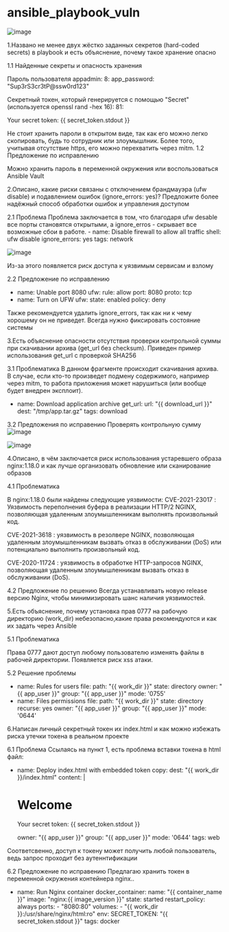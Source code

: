 # ansible_playbook_vuln

![image](https://github.com/user-attachments/assets/be124bf2-47ad-4377-907b-faffa3472764)


1.Названо не менее двух жёстко заданных секретов (hard-coded secrets) в playbook и есть объяснение, почему такое хранение опасно

1.1 Найденные секреты и опасность хранения

Пароль пользователя appadmin:
8: app_password: "Sup3rS3cr3tP@ssw0rd123"

Секретный токен, который генерируется с помощью "Secret" (используется openssl rand -hex 16):
81: <p>Your secret token: {{ secret_token.stdout }}</p>

Не стоит хранить пароли в открытом виде, так как его можно легко скопировать, будь то сотрудник или злоумышлник. Более того, учитывая отсутствие https, его можно перехватить через mitm.
1.2 Предложение по исправлению

Можно хранить пароль в переменной окружения или воспользоваться Ansible Vault

2.Описано, какие риски связаны с отключением брандмауэра (ufw disable) и подавлением ошибок (ignore_errors: yes)? Предложите более надёжный способ обработки ошибок и управления доступом

2.1 Проблема
Проблема заключается в том, что благодаря ufw desable все порты становятся открытыми, а ignore_erros - скрывает все возможные сбои в работе.
    - name: Disable firewall to allow all traffic
      shell: ufw disable
      ignore_errors: yes
      tags: network

![image](https://github.com/user-attachments/assets/d9d25f22-593c-4ce9-a3bc-7d7b3fa10c8f)

Из-за этого появляется риск доступа к уязвимым сервисам и взлому

2.2 Предложение по исправлению
- name: Unable port 8080
  ufw:
    rule: allow
    port: 8080
    proto: tcp
- name: Turn on UFW
  ufw:
    state: enabled
    policy: deny

Также рекомендуется удалить ignore_errors, так как ни к чему хорошему он не приведет. Всегда нужно фиксировать состояние системы

3.Есть объяснение опасности отсутствия проверки контрольной суммы при скачивании архива (get_url без checksum). Приведен пример использования get_url с проверкой SHA256

3.1 Проблематика
В данном фрагменте происходит скачивания архива. В случае, если кто-то произведет подмену содержимого, например через mitm, то работа приложения может нарушиться (или вообще будет внедрен эксплоит).
- name: Download application archive
      get_url:
        url: "{{ download_url }}"
        dest: "/tmp/app.tar.gz"
      tags: download

3.2 Предложения по исправению
Проверять контрольную сумму
![image](https://github.com/user-attachments/assets/c6f9985c-450f-496c-9069-04e132a9dc14)

![image](https://github.com/user-attachments/assets/0128e0f9-e1cd-4707-a24e-d3dbdac2c719)




4.Описано, в чём заключается риск использования устаревшего образа nginx:1.18.0 и как лучше организовать обновление или сканирование образов

4.1 Проблематика

В nginx:1.18.0 были найдены следующие уязвимости:
CVE-2021-23017 : Уязвимость переполнения буфера в реализации HTTP/2 NGINX, позволяющая удаленным злоумышленникам выполнять произвольный код.

CVE-2021-3618 : уязвимость в резолвере NGINX, позволяющая удаленным злоумышленникам вызвать отказ в обслуживании (DoS) или потенциально выполнить произвольный код.

CVE-2020-11724 : уязвимость в обработке HTTP-запросов NGINX, позволяющая удаленным злоумышленникам вызвать отказ в обслуживании (DoS).

4.2 Предложение по решению
Всегда устанавливать новую release версию Nginx, чтобы минимизировать шанс наличия уязвимостей.


5.Есть объяснение, почему установка прав 0777 на рабочую директорию (work_dir) небезопасно,какие права рекомендуются и как их задать через Ansible

5.1 Проблематика

Права 0777 дают доступ любому пользователю изменять файлы в рабочей директории. Появляется риск xss атаки.

5.2 Решение проблемы

- name: Rules for users
  file:
    path: "{{ work_dir }}"
    state: directory
    owner: "{{ app_user }}"
    group: "{{ app_user }}"
    mode: '0755'
- name: Files permissions
  file:
    path: "{{ work_dir }}"
    state: directory
    recurse: yes
    owner: "{{ app_user }}"
    group: "{{ app_user }}"
    mode: '0644'


6.Написан личный секретный токен их index.html и как можно избежать риска утечки токена в реальном проекте 

6.1 Проблема
Ссылаясь на пункт 1, есть проблема вставки токена в html файл:

- name: Deploy index.html with embedded token
      copy:
        dest: "{{ work_dir }}/index.html"
        content: |
          <!DOCTYPE html>
          <html>
          <head><title>Vulnerable Web App</title></head>
          <body>
            <h1>Welcome</h1>
            <p>Your secret token: {{ secret_token.stdout }}</p>
          </body>
          </html>
        owner: "{{ app_user }}"
        group: "{{ app_user }}"
        mode: '0644'
      tags: web

Соответсвенно, доступ к токену может получить любой пользователь, ведь запрос проходит без аутеннтификации

6.2 Предложение по исправению
Предлагаю хранить токен в переменной окружения контейнера nginx..
- name: Run Nginx container
  docker_container:
    name: "{{ container_name }}"
    image: "nginx:{{ image_version }}"
    state: started
    restart_policy: always
    ports:
      - "8080:80"
    volumes:
      - "{{ work_dir }}:/usr/share/nginx/html:ro"
    env:
      SECRET_TOKEN: "{{ secret_token.stdout }}"
  tags: docker


